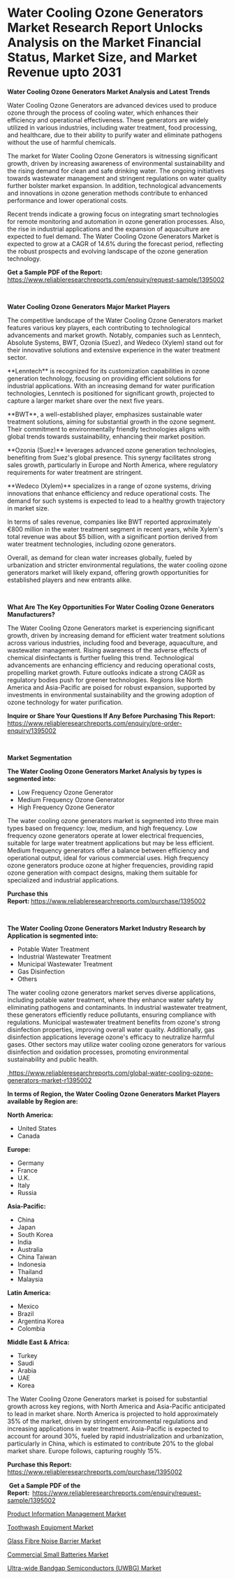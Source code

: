 <p><h1>Water Cooling Ozone Generators Market Research Report Unlocks Analysis on the Market Financial Status, Market Size, and Market Revenue upto 2031</h1></p><p><strong>Water Cooling Ozone Generators Market Analysis and Latest Trends</strong></p>
<p><p>Water Cooling Ozone Generators are advanced devices used to produce ozone through the process of cooling water, which enhances their efficiency and operational effectiveness. These generators are widely utilized in various industries, including water treatment, food processing, and healthcare, due to their ability to purify water and eliminate pathogens without the use of harmful chemicals.</p><p>The market for Water Cooling Ozone Generators is witnessing significant growth, driven by increasing awareness of environmental sustainability and the rising demand for clean and safe drinking water. The ongoing initiatives towards wastewater management and stringent regulations on water quality further bolster market expansion. In addition, technological advancements and innovations in ozone generation methods contribute to enhanced performance and lower operational costs.</p><p>Recent trends indicate a growing focus on integrating smart technologies for remote monitoring and automation in ozone generation processes. Also, the rise in industrial applications and the expansion of aquaculture are expected to fuel demand. The Water Cooling Ozone Generators Market is expected to grow at a CAGR of 14.6% during the forecast period, reflecting the robust prospects and evolving landscape of the ozone generation technology.</p></p>
<p><strong>Get a Sample PDF of the Report:&nbsp;</strong> <a href="https://www.reliableresearchreports.com/enquiry/request-sample/1395002?utm_campaign=120&utm_medium=2&utm_source=Github&utm_content=ia&utm_term=05122024&utm_id=water-cooling-ozone-generators">https://www.reliableresearchreports.com/enquiry/request-sample/1395002</a></p>
<p>&nbsp;</p>
<p><strong>Water Cooling Ozone Generators Major Market Players</strong></p>
<p><p>The competitive landscape of the Water Cooling Ozone Generators market features various key players, each contributing to technological advancements and market growth. Notably, companies such as Lenntech, Absolute Systems, BWT, Ozonia (Suez), and Wedeco (Xylem) stand out for their innovative solutions and extensive experience in the water treatment sector.</p><p>**Lenntech** is recognized for its customization capabilities in ozone generation technology, focusing on providing efficient solutions for industrial applications. With an increasing demand for water purification technologies, Lenntech is positioned for significant growth, projected to capture a larger market share over the next five years.</p><p>**BWT**, a well-established player, emphasizes sustainable water treatment solutions, aiming for substantial growth in the ozone segment. Their commitment to environmentally friendly technologies aligns with global trends towards sustainability, enhancing their market position.</p><p>**Ozonia (Suez)** leverages advanced ozone generation technologies, benefiting from Suez's global presence. This synergy facilitates strong sales growth, particularly in Europe and North America, where regulatory requirements for water treatment are stringent.</p><p>**Wedeco (Xylem)** specializes in a range of ozone systems, driving innovations that enhance efficiency and reduce operational costs. The demand for such systems is expected to lead to a healthy growth trajectory in market size.</p><p>In terms of sales revenue, companies like BWT reported approximately €800 million in the water treatment segment in recent years, while Xylem's total revenue was about $5 billion, with a significant portion derived from water treatment technologies, including ozone generators.</p><p>Overall, as demand for clean water increases globally, fueled by urbanization and stricter environmental regulations, the water cooling ozone generators market will likely expand, offering growth opportunities for established players and new entrants alike.</p></p>
<p>&nbsp;</p>
<p><strong>What Are The Key Opportunities For Water Cooling Ozone Generators Manufacturers?</strong></p>
<p><p>The Water Cooling Ozone Generators market is experiencing significant growth, driven by increasing demand for efficient water treatment solutions across various industries, including food and beverage, aquaculture, and wastewater management. Rising awareness of the adverse effects of chemical disinfectants is further fueling this trend. Technological advancements are enhancing efficiency and reducing operational costs, propelling market growth. Future outlooks indicate a strong CAGR as regulatory bodies push for greener technologies. Regions like North America and Asia-Pacific are poised for robust expansion, supported by investments in environmental sustainability and the growing adoption of ozone technology for water purification.</p></p>
<p><strong>Inquire or Share Your Questions If Any Before Purchasing This Report:</strong> <a href="https://www.reliableresearchreports.com/enquiry/pre-order-enquiry/1395002?utm_campaign=120&utm_medium=2&utm_source=Github&utm_content=ia&utm_term=05122024&utm_id=water-cooling-ozone-generators">https://www.reliableresearchreports.com/enquiry/pre-order-enquiry/1395002</a></p>
<p>&nbsp;</p>
<p><strong>Market Segmentation</strong></p>
<p><strong>The Water Cooling Ozone Generators Market Analysis by types is segmented into:</strong></p>
<p><ul><li>Low Frequency Ozone Generator</li><li>Medium Frequency Ozone Generator</li><li>High Frequency Ozone Generator</li></ul></p>
<p><p>The water cooling ozone generators market is segmented into three main types based on frequency: low, medium, and high frequency. Low frequency ozone generators operate at lower electrical frequencies, suitable for large water treatment applications but may be less efficient. Medium frequency generators offer a balance between efficiency and operational output, ideal for various commercial uses. High frequency ozone generators produce ozone at higher frequencies, providing rapid ozone generation with compact designs, making them suitable for specialized and industrial applications.</p></p>
<p><strong>Purchase this Report:&nbsp;</strong><a href="https://www.reliableresearchreports.com/purchase/1395002?utm_campaign=120&utm_medium=2&utm_source=Github&utm_content=ia&utm_term=05122024&utm_id=water-cooling-ozone-generators">https://www.reliableresearchreports.com/purchase/1395002</a></p>
<p>&nbsp;</p>
<p><strong>The Water Cooling Ozone Generators Market Industry Research by Application is segmented into:</strong></p>
<p><ul><li>Potable Water Treatment</li><li>Industrial Wastewater Treatment</li><li>Municipal Wastewater Treatment</li><li>Gas Disinfection</li><li>Others</li></ul></p>
<p><p>The water cooling ozone generators market serves diverse applications, including potable water treatment, where they enhance water safety by eliminating pathogens and contaminants. In industrial wastewater treatment, these generators efficiently reduce pollutants, ensuring compliance with regulations. Municipal wastewater treatment benefits from ozone's strong disinfection properties, improving overall water quality. Additionally, gas disinfection applications leverage ozone's efficacy to neutralize harmful gases. Other sectors may utilize water cooling ozone generators for various disinfection and oxidation processes, promoting environmental sustainability and public health.</p></p>
<p><a href="https://www.reliableresearchreports.com/global-water-cooling-ozone-generators-market-r1395002?utm_campaign=120&utm_medium=2&utm_source=Github&utm_content=ia&utm_term=05122024&utm_id=water-cooling-ozone-generators">&nbsp;https://www.reliableresearchreports.com/global-water-cooling-ozone-generators-market-r1395002</a></p>
<p><strong>In terms of Region, the Water Cooling Ozone Generators Market Players available by Region are:</strong></p>
<p>
    <p> <strong> North America: </strong>
        <ul>
            <li>United States</li>
            <li>Canada</li>
        </ul>
        </p> 
    <p> <strong> Europe: </strong>
        <ul>
            <li>Germany</li>
            <li>France</li>
            <li>U.K.</li>
            <li>Italy</li>
            <li>Russia</li>
        </ul>
        </p> 
    <p> <strong> Asia-Pacific: </strong>
        <ul>
            <li>China</li>
            <li>Japan</li>
            <li>South Korea</li>
            <li>India</li>
            <li>Australia</li>
            <li>China Taiwan</li>
            <li>Indonesia</li>
            <li>Thailand</li>
            <li>Malaysia</li>
        </ul>
        </p> 
    <p> <strong> Latin America: </strong>
        <ul>
            <li>Mexico</li>
            <li>Brazil</li>
            <li>Argentina Korea</li>
            <li>Colombia</li>
        </ul>
        </p> 
    <p> <strong> Middle East & Africa: </strong>
        <ul>
            <li>Turkey</li>
            <li>Saudi</li>
            <li>Arabia</li>
            <li>UAE</li>
            <li>Korea</li>
        </ul>
    </p>
    </p>
<p><p>The Water Cooling Ozone Generators market is poised for substantial growth across key regions, with North America and Asia-Pacific anticipated to lead in market share. North America is projected to hold approximately 35% of the market, driven by stringent environmental regulations and increasing applications in water treatment. Asia-Pacific is expected to account for around 30%, fueled by rapid industrialization and urbanization, particularly in China, which is estimated to contribute 20% to the global market share. Europe follows, capturing roughly 15%.</p></p>
<p><strong>Purchase this Report: </strong><a href="https://www.reliableresearchreports.com/purchase/1395002?utm_campaign=120&utm_medium=2&utm_source=Github&utm_content=ia&utm_term=05122024&utm_id=water-cooling-ozone-generators">https://www.reliableresearchreports.com/purchase/1395002</a></p>
<p>&nbsp;<strong>Get a Sample PDF of the Report:&nbsp;&nbsp;</strong><a href="https://www.reliableresearchreports.com/enquiry/request-sample/1395002?utm_campaign=120&utm_medium=2&utm_source=Github&utm_content=ia&utm_term=05122024&utm_id=water-cooling-ozone-generators">https://www.reliableresearchreports.com/enquiry/request-sample/1395002</a></p>
<p><strong></strong></p>
<p><p><a href="https://www.linkedin.com/pulse/market-analysis-product-information-management-trends-share-gcckf?utm_campaign=120&utm_medium=2&utm_source=Github&utm_content=ia&utm_term=05122024&utm_id=water-cooling-ozone-generators">Product Information Management Market</a></p><p><a href="https://github.com/joannesouthgate/Market-Research-Report-List-5/blob/main/toothwash-equipment-market.md?utm_campaign=120&utm_medium=2&utm_source=Github&utm_content=ia&utm_term=05122024&utm_id=water-cooling-ozone-generators">Toothwash Equipment Market</a></p><p><a href="https://github.com/DianaWilson796/Market-Research-Report-List-1/blob/main/glass-fibre-noise-barrier-market.md?utm_campaign=120&utm_medium=2&utm_source=Github&utm_content=ia&utm_term=05122024&utm_id=water-cooling-ozone-generators">Glass Fibre Noise Barrier Market</a></p><p><a href="https://issuu.com/reportprime-2/docs/commercial-small-batteries-market-size-2030.pptx?utm_campaign=120&utm_medium=2&utm_source=Github&utm_content=ia&utm_term=05122024&utm_id=water-cooling-ozone-generators">Commercial Small Batteries Market</a></p><p><a href="https://issuu.com/reportprime-2/docs/ultra-wide-bandgap-semiconductors-uwbg-market-size?utm_campaign=120&utm_medium=2&utm_source=Github&utm_content=ia&utm_term=05122024&utm_id=water-cooling-ozone-generators">Ultra-wide Bandgap Semiconductors (UWBG) Market</a></p></p>